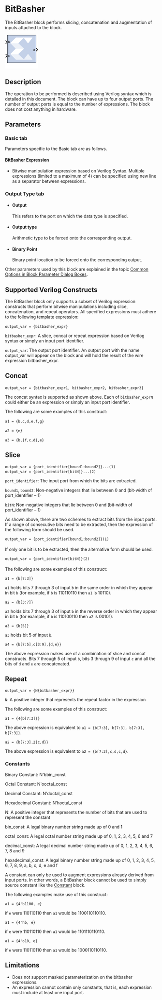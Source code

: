 # BitBasher

The BitBasher block performs slicing, concatenation and
augmentation of inputs attached to the block.

![](./Images/block.png)

## Description
The operation to be performed is described using Verilog syntax which is
detailed in this document. The block can have up to four output ports.
The number of output ports is equal to the number of expressions. The
block does not cost anything in hardware.

## Parameters

### Basic tab  
Parameters specific to the Basic tab are as follows.

#### BitBasher Expression  
* Bitwise manipulation expression based on Verilog Syntax. Multiple
expressions (limited to a maximum of 4) can be specified using new line
as a separator between expressions.

### Output Type tab  
* #### Output  
  This refers to the port on which the data type is specified.

* #### Output type  
  Arithmetic type to be forced onto the corresponding output.

* #### Binary Point  
  Binary point location to be forced onto the corresponding output.

Other parameters used by this block are explained in the topic [Common
Options in Block Parameter Dialog
Boxes](common-options-in-block-parameter-dialog-boxes-aa1032308.html).

## Supported Verilog Constructs

The BitBasher block only supports a subset of Verilog expression
constructs that perform bitwise manipulations including slice,
concatenation, and repeat operators. All specified expressions must
adhere to the following template expression:

`output_var = {bitbasher_expr}`

`bitbasher_expr`: A slice, concat or repeat expression based on Verilog
syntax or simply an input port identifier.

`output_var`: The output port identifier. An output port with the name
output_var will appear on the block and will hold the result of the wire
expression bitbasher_expr.

## Concat

`output_var = {bitbasher_expr1, bitbasher_expr2, bitbasher_expr3}`

The concat syntax is supported as shown above. Each of `bitbasher_exprN`
could either be an expression or simply an input port identifier.

The following are some examples of this construct:

`a1 = {b,c,d,e,f,g}` 

`a2 = {e}` 

`a3 = {b,{f,c,d},e}`


## Slice

``` pre
output_var = {port_identifier[bound1:bound2]}...(1) 
output_var = {port_identifier[bitN]}...(2)
```

`port_identifier`: The input port from which the bits are extracted.

`bound1`, `bound2`: Non-negative integers that lie between 0 and
(bit-width of port_identifier – 1)

`bitN`: Non-negative integers that lie between 0 and (bit-width of
port_identifier – 1)

As shown above, there are two schemes to extract bits from the input
ports. If a range of consecutive bits need to be extracted, then the
expression of the following form should be used.

``` pre
output_var = {port_identifier[bound1:bound2]}(1)
```

If only one bit is to be extracted, then the alternative form should be
used.

``` pre
output_var = {port_identifier[bitN]}(2)
```

The following are some examples of this construct:

``` pre
a1 = {b[7:3]}
```

`a1` holds bits 7 through 3 of input `b` in the same order in which they
appear in bit `b` (for example, if `b` is 110110110 then `a1` is 10110).

``` pre
a2 = {b[3:7]}
```

`a2` holds bits 7 through 3 of input `b` in the reverse order in which
they appear in bit `b` (for example, if `b` is 110100110 then `a2` is
00101).

``` pre
a3 = {b[5]}
```

`a3` holds bit 5 of input `b`.

``` pre
a4 = {b[7:5],c[3:9],{d,e}}
```

The above expression makes use of a combination of slice and concat
constructs. Bits 7 through 5 of input `b`, bits 3 through 9 of input `c`
and all the bits of `d` and `e` are concatenated.

## Repeat

``` pre
output_var = {N{bitbasher_expr}}
```

`N`: A positive integer that represents the repeat factor in the
expression

The following are some examples of this construct:

``` pre
a1 = {4{b[7:3]}}
```

The above expression is equivalent to
`a1 = {b[7:3], b[7:3], b[7:3], b[7:3]}`.

``` pre
a2 = {b[7:3],2{c,d}}
```

The above expression is equivalent to `a2 = {b[7:3],c,d,c,d}`.

### Constants

Binary Constant: N'bbin_const

Octal Constant: N'ooctal_const

Decimal Constant: N'doctal_const

Hexadecimal Constant: N'hoctal_const

N: A positive integer that represents the number of bits that are used
to represent the constant

bin_const: A legal binary number string made up of 0 and 1

octal_const: A legal octal number string made up of 0, 1, 2, 3, 4, 5, 6
and 7

decimal_const: A legal decimal number string made up of 0, 1, 2, 3, 4,
5, 6, 7, 8 and 9

hexadecimal_const: A legal binary number string made up of 0, 1, 2, 3,
4, 5, 6, 7, 8, 9, a, b, c, d, e and f

A constant can only be used to augment expressions already derived from
input ports. In other words, a BitBasher block cannot be used to simply
source constant like the [Constant](constant.html) block.

The following examples make use of this construct:

``` pre
a1 = {4'b1100, e}
```

if `e` were 110110110 then `a1` would be 1100110110110.

``` pre
a1 = {4'hb, e}
```

if `e` were 110110110 then `a1` would be 1101110110110.

``` pre
a1 = {4'o10, e}
```

if `e` were 110110110 then `a1` would be 1000110110110.

## Limitations

- Does not support masked parameterization on the bitbasher expressions.
- An expression cannot contain only constants, that is, each expression
  must include at least one input port.
